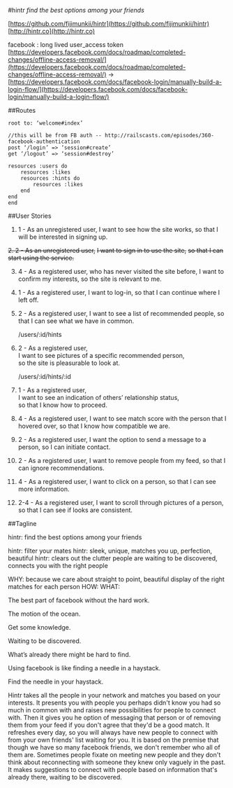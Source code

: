 #hintr
*find the best options among your friends*

[https://github.com/fijimunkii/hintr](https://github.com/fijimunkii/hintr)
[http://hintr.co](http://hintr.co)

facebook : long lived user_access token
[https://developers.facebook.com/docs/roadmap/completed-changes/offline-access-removal/](https://developers.facebook.com/docs/roadmap/completed-changes/offline-access-removal/)
→  [https://developers.facebook.com/docs/facebook-login/manually-build-a-login-flow/](https://developers.facebook.com/docs/facebook-login/manually-build-a-login-flow/)


##Routes

```
root to: ‘welcome#index’

//this will be from FB auth -- http://railscasts.com/episodes/360-facebook-authentication
post ‘/login’ => ‘session#create’
get ‘/logout’ => ‘session#destroy’

resources :users do  
	resources :likes  
	resources :hints do  
		resources :likes  
	end  
end
end

```


##User Stories

1. 1 - As an unregistered user,
I want to see how the site works,
so that I will be interested in signing up.

~~2. 2 - As an unregistered user,~~
~~I want to sign in to use the site,~~
~~so that I can start using the service.~~

3. 4 - As a registered user, who has never visited the site before,
I want to confirm my interests,
so the site is relevant to me.

4. 1 - As a registered user,
I want to log-in,
so that I can continue where I left off.

5. 2 - As a registered user,
I want to see a list of recommended people,
so that I can see what we have in common.
	
	/users/:id/hints

6. 2 - As a registered user,  
I want to see pictures of a specific recommended person,  
so the site is pleasurable to look at.

	/users/:id/hints/:id

7. 1 - As a registered user,  
I want to see an indication of others’ relationship status,  
so that I know how to proceed.

8. 4 - As a registered user,
I want to see match score with the person that I hovered over,
so that I know how compatible we are.

9. 2 - As a registered user,
I want the option to send a message to a person,
so I can initiate contact.

10. 2 - As a registered user,
I want to remove people from my feed,
so that I can ignore recommendations.

11. 4 - As a registered user,
I want to click on a person,
so that I can see more information.

12. 2-4 - As a registered user,
I want to scroll through pictures of a person,
so that I can see if looks are consistent.



##Tagline


hintr: find the best options among your friends

hintr: filter your mates
hintr: sleek, unique, matches you up, perfection, beautiful
hintr: clears out the clutter
people are waiting to be discovered, connects you with the right people

WHY: because we care about straight to point, beautiful display of the right matches for each person
HOW:
WHAT:

The best part of facebook without the hard work.

The motion of the ocean.

Get some knowledge.


Waiting to be discovered.

What’s already there might be hard to find.

Using facebook is like finding a needle in a haystack.

Find the needle in your haystack.


Hintr takes all the people in your network and matches you based on your interests. It presents you with people you perhaps didn't know you had so much in common with and raises new possibilities for people to connect with. Then it gives you he option of messaging that person or of removing them from your feed if you don't agree that they'd be a good match. It refreshes every day, so you will always have new people to connect with from your own friends' list waiting for you. It is based on the premise that though we have so many facebook friends, we don't remember who all of them are. Sometimes people fixate on meeting new people and they don't think about reconnecting with someone they knew only vaguely in the past. It makes suggestions to connect with people based on information that's already there, waiting to be discovered.
